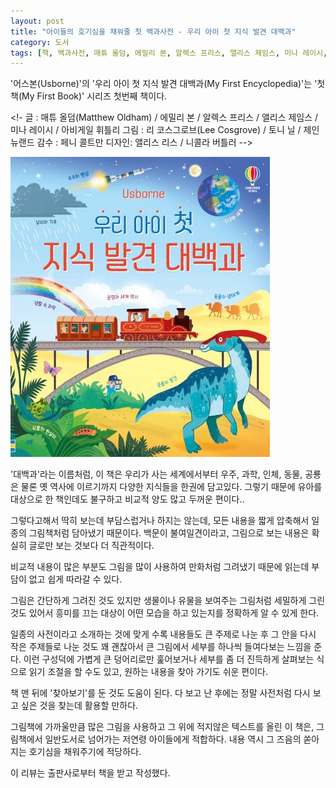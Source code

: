 ```yaml
---
layout: post
title: "아이들의 호기심을 채워줄 첫 백과사전 - 우리 아이 첫 지식 발견 대백과"
category: 도서
tags: [책, 백과사전, 매튜 올덤, 에밀리 본, 알렉스 프리스, 앨리스 제임스, 미나 레이시, 아비게일 휘틀리, 리 코스그로브, 토니 닐, 제인 뉴랜드, 페니 콜트만, 앨리스 리스, 니콜라 버틀러, 조남주, 어스본, 비룡소, 서평]
---
```


'어스본(Usborne)'의
'우리 아이 첫 지식 발견 대백과(My First Encyclopedia)'는
'첫 책(My First Book)' 시리즈 첫번째 책이다.

<!-
글    : 매튜 올덤(Matthew Oldham) / 에밀리 본 / 알렉스 프리스 / 앨리스 제임스 / 미나 레이시 / 아비게일 휘틀리
그림  : 리 코스그로브(Lee Cosgrove) / 토니 닐 / 제인 뉴랜드
감수  : 페니 콜트만
디자인: 앨리스 리스 / 니콜라 버틀러
-->

![표지](/images/my-first-encyclopedia-book-h480.jpg)

'대백과'라는 이름처럼,
이 책은 우리가 사는 세계에서부터 우주, 과학, 인체, 동물, 공룡은 물론 옛 역사에 이르기까지
다양한 지식들을 한권에 담고있다.
그렇기 때문에 유아를 대상으로 한 책인데도 불구하고 비교적 양도 많고 두꺼운 편이다..

그렇다고해서 딱히 보는데 부담스럽거나 하지는 않는데,
모든 내용을 짧게 압축해서 일종의 그림책처럼 담아냈기 때문이다.
백문이 불여일견이라고, 그림으로 보는 내용은 확실히 글로만 보는 것보다 더 직관적이다.

비교적 내용이 많은 부분도 그림을 많이 사용하여 만화처럼 그려냈기 때문에
읽는데 부담이 없고 쉽게 따라갈 수 있다.

그림은 간단하게 그려진 것도 있지만
생물이나 유물을 보여주는 그림처럼 세밀하게 그린 것도 있어서
흥미를 끄는 대상이 어떤 모습을 하고 있는지를 정확하게 알 수 있게 한다.

일종의 사전이라고 소개하는 것에 맞게
수록 내용들도 큰 주제로 나눈 후 그 안을 다시 작은 주제들로 나눈 것도 꽤 괜찮아서
큰 그림에서 세부를 하나씩 들여다보는 느낌을 준다.
이런 구성덕에 가볍게 큰 덩어리로만 훑어보거나 세부를 좀 더 진득하게 살펴보는 식으로 읽기 조절을 할 수도 있고,
원하는 내용을 찾아 가기도 쉬운 편이다.

책 맨 뒤에 '찾아보기'를 둔 것도 도움이 된다.
다 보고 난 후에는 정말 사전처럼 다시 보고 싶은 것을 찾는데 활용할 만하다.

그림책에 가까울만큼 많은 그림을 사용하고
그 위에 적지않은 텍스트를 올린 이 책은,
그림책에서 일반도서로 넘어가는 저연령 아이들에게 적합하다.
내용 역시 그 즈음의 쏟아지는 호기심을 채워주기에 적당하다.



<div class="im im-info">
이 리뷰는 출판사로부터 책을 받고 작성했다.
</div>
